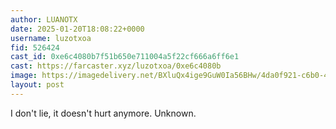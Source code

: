 ```yaml
---
author: LUANOTX
date: 2025-01-20T18:08:22+0000
username: luzotxoa
fid: 526424
cast_id: 0xe6c4080b7f51b650e711004a5f22cf666a6ff6e1
cast: https://farcaster.xyz/luzotxoa/0xe6c4080b
image: https://imagedelivery.net/BXluQx4ige9GuW0Ia56BHw/4da0f921-c6b0-4f81-30bf-adc39529c500/original
layout: post
---
```


I don't lie, it doesn't hurt anymore.
Unknown.

<img src='https://imagedelivery.net/BXluQx4ige9GuW0Ia56BHw/4da0f921-c6b0-4f81-30bf-adc39529c500/original' alt='' referrerpolicy='no-referrer'/>
